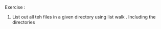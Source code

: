 Exercise :

1. List out all teh files in a given directory using list walk . Including the directories
